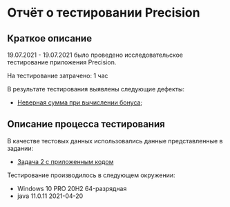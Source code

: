# Отчёт о тестировании Precision

## Краткое описание

19.07.2021 - 19.07.2021 было проведено исследовательское тестирование приложения Precision.

На тестирование затрачено: 1 час

В результате тестирования выявлены следующие дефекты:
* [Неверная сумма при вычислении бонуса](https://github.com/VereskQA/javahw1.2.2/issues/1#issue-947810103 "Баг-репорт");

## Описание процесса тестирования

В качестве тестовых данных использовались данные представленные в задании:
* [Задача 2 с приложенным кодом](https://github.com/netology-code/javaqa-homeworks/tree/master/programming "Условие")

Тестирование производилось в следующем окружении:
* Windows 10 PRO 20H2 64-разрядная
* java 11.0.11 2021-04-20
